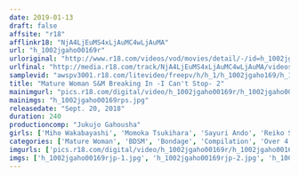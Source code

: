 ```yaml
---
date: 2019-01-13
draft: false
affsite: "r18"
afflinkr18: "NjA4LjEuMS4xLjAuMC4wLjAuMA"
url: "h_1002jgaho00169r"
urloriginal: "http://www.r18.com/videos/vod/movies/detail/-/id=h_1002jgaho00169r"
urlfinal: "http://media.r18.com/track/NjA4LjEuMS4xLjAuMC4wLjAuMA/videos/vod/movies/detail/-/id=h_1002jgaho00169r"
samplevid: "awspv3001.r18.com/litevideo/freepv/h/h_1/h_1002jgaho169/h_1002jgaho169_dmb_s.mp4"
title: "Mature Woman S&M Breaking In -I Can't Stop- 2"
mainimgurl: "pics.r18.com/digital/video/h_1002jgaho00169r/h_1002jgaho00169rps.jpg"
mainimgs: "h_1002jgaho00169rps.jpg"
releasedate: "Sept. 20, 2018"
duration: 240
productioncomp: "Jukujo Gahousha"
girls: ['Miho Wakabayashi', 'Momoka Tsukihara', 'Sayuri Ando', 'Reiko Shiraishi']
categories: ['Mature Woman', 'BDSM', 'Bondage', 'Compilation', 'Over 4 Hours']
imgurls: ['pics.r18.com/digital/video/h_1002jgaho00169r/h_1002jgaho00169rjp-1.jpg', 'pics.r18.com/digital/video/h_1002jgaho00169r/h_1002jgaho00169rjp-2.jpg', 'pics.r18.com/digital/video/h_1002jgaho00169r/h_1002jgaho00169rjp-3.jpg', 'pics.r18.com/digital/video/h_1002jgaho00169r/h_1002jgaho00169rjp-4.jpg', 'pics.r18.com/digital/video/h_1002jgaho00169r/h_1002jgaho00169rjp-5.jpg', 'pics.r18.com/digital/video/h_1002jgaho00169r/h_1002jgaho00169rjp-6.jpg', 'pics.r18.com/digital/video/h_1002jgaho00169r/h_1002jgaho00169rjp-7.jpg', 'pics.r18.com/digital/video/h_1002jgaho00169r/h_1002jgaho00169rjp-8.jpg', 'pics.r18.com/digital/video/h_1002jgaho00169r/h_1002jgaho00169rjp-9.jpg', 'pics.r18.com/digital/video/h_1002jgaho00169r/h_1002jgaho00169rjp-10.jpg', 'pics.r18.com/digital/video/h_1002jgaho00169r/h_1002jgaho00169rjp-11.jpg', 'pics.r18.com/digital/video/h_1002jgaho00169r/h_1002jgaho00169rjp-12.jpg', 'pics.r18.com/digital/video/h_1002jgaho00169r/h_1002jgaho00169rjp-13.jpg', 'pics.r18.com/digital/video/h_1002jgaho00169r/h_1002jgaho00169rjp-14.jpg', 'pics.r18.com/digital/video/h_1002jgaho00169r/h_1002jgaho00169rjp-15.jpg', 'pics.r18.com/digital/video/h_1002jgaho00169r/h_1002jgaho00169rjp-16.jpg', 'pics.r18.com/digital/video/h_1002jgaho00169r/h_1002jgaho00169rjp-17.jpg', 'pics.r18.com/digital/video/h_1002jgaho00169r/h_1002jgaho00169rjp-18.jpg', 'pics.r18.com/digital/video/h_1002jgaho00169r/h_1002jgaho00169rjp-19.jpg', 'pics.r18.com/digital/video/h_1002jgaho00169r/h_1002jgaho00169rjp-20.jpg']
imgs: ['h_1002jgaho00169rjp-1.jpg', 'h_1002jgaho00169rjp-2.jpg', 'h_1002jgaho00169rjp-3.jpg', 'h_1002jgaho00169rjp-4.jpg', 'h_1002jgaho00169rjp-5.jpg', 'h_1002jgaho00169rjp-6.jpg', 'h_1002jgaho00169rjp-7.jpg', 'h_1002jgaho00169rjp-8.jpg', 'h_1002jgaho00169rjp-9.jpg', 'h_1002jgaho00169rjp-10.jpg', 'h_1002jgaho00169rjp-11.jpg', 'h_1002jgaho00169rjp-12.jpg', 'h_1002jgaho00169rjp-13.jpg', 'h_1002jgaho00169rjp-14.jpg', 'h_1002jgaho00169rjp-15.jpg', 'h_1002jgaho00169rjp-16.jpg', 'h_1002jgaho00169rjp-17.jpg', 'h_1002jgaho00169rjp-18.jpg', 'h_1002jgaho00169rjp-19.jpg', 'h_1002jgaho00169rjp-20.jpg']
---
```

